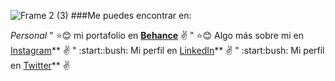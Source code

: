 ![Frame 2 (3)](https://user-images.githubusercontent.com/109699864/191763422-97e42d67-70f8-4647-8df2-33a294a87b3f.png)
###Me puedes encontrar en:

_Personal_
" :star::blush: mi portafolio en **[Behance](https://www.behance.net/johanaafricano)** :v:
" :star::blush: Algo más sobre mi en [Instagram](https://instagram.com/joha_8912?igshid=YmMyMTA2M2Y=)** :v:
" :start::bush: Mi perfil en [LinkedIn](http://www.linkedin.com/in/johanaafricano)** :v:
" :start:bush: Mi perfil en [Twitter](https://twitter.com/Joha_2040?s=09)** :v:
